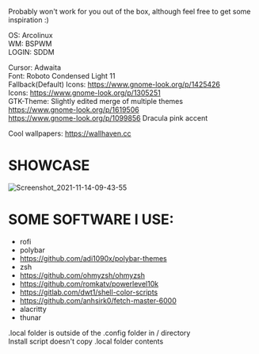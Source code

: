 Probably won't work for you out of the box, although feel free to get some inspiration :)  

OS: Arcolinux  
WM: BSPWM  
LOGIN: SDDM  

Cursor: Adwaita  
Font: Roboto Condensed Light 11  
Fallback(Default) Icons: https://www.gnome-look.org/p/1425426  
Icons: https://www.gnome-look.org/p/1305251  
GTK-Theme: Slightly edited merge of multiple themes  
https://www.gnome-look.org/p/1619506  
https://www.gnome-look.org/p/1099856 Dracula pink accent  

Cool wallpapers: https://wallhaven.cc  

# SHOWCASE
![Screenshot_2021-11-14-09-43-55](https://user-images.githubusercontent.com/25201406/142454972-d95f800b-3c5d-47b3-b9f5-5f2d3063387d.png)

# SOME SOFTWARE I USE:
- rofi
- polybar
- https://github.com/adi1090x/polybar-themes
- zsh
- https://github.com/ohmyzsh/ohmyzsh
- https://github.com/romkatv/powerlevel10k
- https://gitlab.com/dwt1/shell-color-scripts
- https://github.com/anhsirk0/fetch-master-6000
- alacritty
- thunar

.local folder is outside of the .config folder in / directory  
Install script doesn't copy .local folder contents